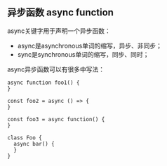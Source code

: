 ## 异步函数 async function

async关键字用于声明一个异步函数：

- async是asynchronous单词的缩写，异步、非同步； 
- sync是synchronous单词的缩写，同步、同时；

async异步函数可以有很多中写法：

```
async function foo1() {
}

const foo2 = async () => {
}

const foo3 = async function() {
}

class Foo {
  async bar() {
  }
}
```

